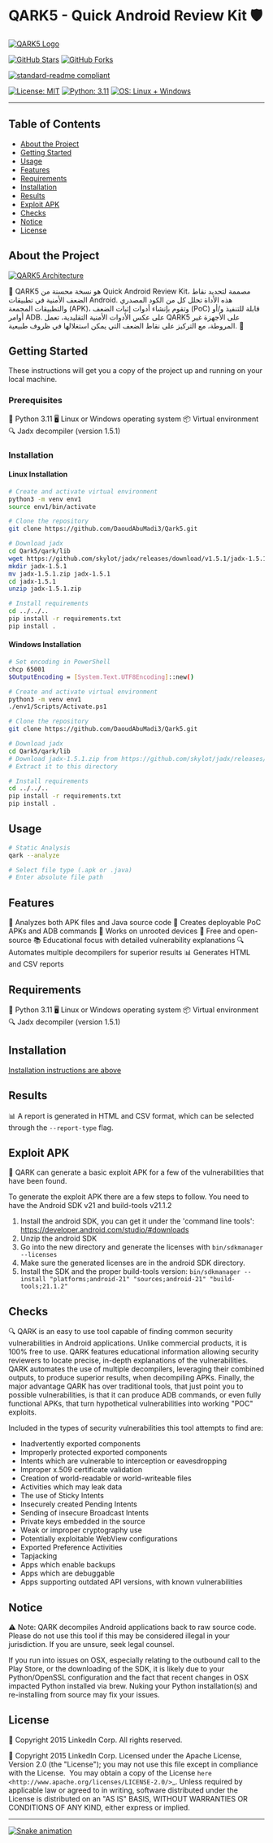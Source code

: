 # QARK5 - Quick Android Review Kit 🛡️
[![QARK5 Logo](https://user-images.githubusercontent.com/46517096/166974368-9798f39f-1f46-499c-b14e-81f0a3f83a06.png)](https://github.com/DaoudAbuMadi3/Qark5)

[![GitHub Stars](https://img.shields.io/github/stars/DaoudAbuMadi3/Qark5?style=social)](https://github.com/DaoudAbuMadi3/Qark5/stargazers)
[![GitHub Forks](https://img.shields.io/github/forks/DaoudAbuMadi3/Qark5?style=social)](https://github.com/DaoudAbuMadi3/Qark5/network/members)

[![standard-readme compliant](https://img.shields.io/badge/readme%20style-standard-brightgreen.svg?style=flat-square)](https://github.com/RichardLitt/standard-readme)

[![License: MIT](https://img.shields.io/badge/License-MIT-blue.svg)](https://opensource.org/licenses/MIT)
[![Python: 3.11](https://img.shields.io/badge/Python-3.11-blue.svg)](https://www.python.org/downloads/release/python-3110/)
[![OS: Linux + Windows](https://img.shields.io/badge/OS-Linux%20%2B%20Windows-blue.svg)](https://github.com/DaoudAbuMadi3/Qark5#installation)

---

## Table of Contents
- [About the Project](#about-the-project)
- [Getting Started](#getting-started)
- [Usage](#usage)
- [Features](#features)
- [Requirements](#requirements)
- [Installation](#installation)
- [Results](#results)
- [Exploit APK](#exploit-apk)
- [Checks](#checks)
- [Notice](#notice)
- [License](#license)

## About the Project
[![QARK5 Architecture](https://capsule-render.vercel.app/api?text=QARK5%20Architecture&animation=fadeIn&type=waving&color=gradient&height=100)](https://github.com/DaoudAbuMadi3/Qark5)

🌟 QARK5 هو نسخة محسنة من Quick Android Review Kit، مصممة لتحديد نقاط الضعف الأمنية في تطبيقات Android. هذه الأداة تحلل كل من الكود المصدري والتطبيقات المجمعة (APK)، وتقوم بإنشاء أدوات إثبات الضعف (PoC) قابلة للتنفيذ و/أو أوامر ADB. على عكس الأدوات الأمنية التقليدية، تعمل QARK5 على الأجهزة غير المروطة، مع التركيز على نقاط الضعف التي يمكن استغلالها في ظروف طبيعية. 🚀

## Getting Started
These instructions will get you a copy of the project up and running on your local machine.

### Prerequisites
🔧 Python 3.11
🖥️ Linux or Windows operating system
📦 Virtual environment
🔍 Jadx decompiler (version 1.5.1)

### Installation
#### Linux Installation
```bash
# Create and activate virtual environment
python3 -m venv env1
source env1/bin/activate

# Clone the repository
git clone https://github.com/DaoudAbuMadi3/Qark5.git

# Download jadx
cd Qark5/qark/lib
wget https://github.com/skylot/jadx/releases/download/v1.5.1/jadx-1.5.1.zip
mkdir jadx-1.5.1
mv jadx-1.5.1.zip jadx-1.5.1
cd jadx-1.5.1
unzip jadx-1.5.1.zip

# Install requirements
cd ../../..
pip install -r requirements.txt
pip install .
```

#### Windows Installation
```bash
# Set encoding in PowerShell
chcp 65001
$OutputEncoding = [System.Text.UTF8Encoding]::new()

# Create and activate virtual environment
python3 -m venv env1
./env1/Scripts/Activate.ps1

# Clone the repository
git clone https://github.com/DaoudAbuMadi3/Qark5.git

# Download jadx
cd Qark5/qark/lib
# Download jadx-1.5.1.zip from https://github.com/skylot/jadx/releases/download/v1.5.1/jadx-1.5.1.zip
# Extract it to this directory

# Install requirements
cd ../../..
pip install -r requirements.txt
pip install .
```

## Usage
```bash
# Static Analysis
qark --analyze

# Select file type (.apk or .java)
# Enter absolute file path
```

## Features
🌟 Analyzes both APK files and Java source code
🎯 Creates deployable PoC APKs and ADB commands
📱 Works on unrooted devices
🎯 Free and open-source
📚 Educational focus with detailed vulnerability explanations
🔍 Automates multiple decompilers for superior results
📊 Generates HTML and CSV reports

## Requirements
🔧 Python 3.11
🖥️ Linux or Windows operating system
📦 Virtual environment
🔍 Jadx decompiler (version 1.5.1)

## Installation
[Installation instructions are above](#installation)

## Results
📊 A report is generated in HTML and CSV format, which can be selected through the `--report-type` flag.

## Exploit APK
🎯 QARK can generate a basic exploit APK for a few of the vulnerabilities that have been found.

To generate the exploit APK there are a few steps to follow. You need to have the Android SDK v21 and build-tools v21.1.2

1. Install the android SDK, you can get it under the 'command line tools': https://developer.android.com/studio/#downloads
2. Unzip the android SDK
3. Go into the new directory and generate the licenses with `bin/sdkmanager --licenses`
4. Make sure the generated licenses are in the android SDK directory.
5. Install the SDK and the proper build-tools version: `bin/sdkmanager --install "platforms;android-21" "sources;android-21" "build-tools;21.1.2"`

## Checks
🔍 QARK is an easy to use tool capable of finding common security vulnerabilities in Android applications. Unlike commercial products, it is 100% free to use. QARK features educational information allowing security reviewers to locate precise, in-depth explanations of the vulnerabilities. QARK automates the use of multiple decompilers, leveraging their combined outputs, to produce superior results, when decompiling APKs. Finally, the major advantage QARK has over traditional tools, that just point you to possible vulnerabilities, is that it can produce ADB commands, or even fully functional APKs, that turn hypothetical vulnerabilities into working "POC" exploits.

Included in the types of security vulnerabilities this tool attempts to find are:

- Inadvertently exported components
- Improperly protected exported components
- Intents which are vulnerable to interception or eavesdropping
- Improper x.509 certificate validation
- Creation of world-readable or world-writeable files
- Activities which may leak data
- The use of Sticky Intents
- Insecurely created Pending Intents
- Sending of insecure Broadcast Intents
- Private keys embedded in the source
- Weak or improper cryptography use
- Potentially exploitable WebView configurations
- Exported Preference Activities
- Tapjacking
- Apps which enable backups
- Apps which are debuggable
- Apps supporting outdated API versions, with known vulnerabilities

## Notice
⚠️ Note: QARK decompiles Android applications back to raw source code. Please do not use this tool if this may be considered illegal in your jurisdiction. If you are unsure, seek legal counsel.

If you run into issues on OSX, especially relating to the outbound call to the Play Store, or the downloading of the SDK, it is
likely due to your Python/OpenSSL configuration and the fact that recent changes in OSX impacted Python installed via brew. Nuking your
Python installation(s) and re-installing from source may fix your issues.

## License
📜 Copyright 2015 LinkedIn Corp.  All rights reserved.

📜 Copyright 2015 LinkedIn Corp. Licensed under the Apache License, Version 2.0 (the "License"); you may not use this file except in compliance with the License. 
You may obtain a copy of the License `here <http://www.apache.org/licenses/LICENSE-2.0/>`_.
Unless required by applicable law or agreed to in writing, software distributed under the License is distributed on an "AS IS" BASIS, WITHOUT WARRANTIES OR CONDITIONS OF ANY KIND, either express or implied.

---

[![Snake animation](https://github.com/DaoudAbuMadi3/Qark5/blob/output/github-contribution-grid-snake.svg)](https://github.com/DaoudAbuMadi3/Qark5)
